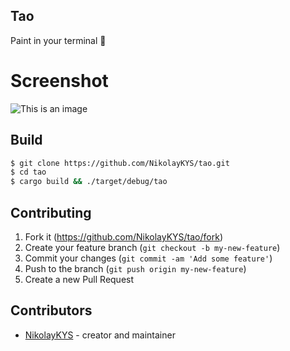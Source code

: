 ## Tao
Paint in your terminal 🎨

# Screenshot
![This is an image](https://myoctocat.com/assets/images/base-octocat.svg)

## Build

```bash
$ git clone https://github.com/NikolayKYS/tao.git
$ cd tao
$ cargo build && ./target/debug/tao
```

## Contributing

1. Fork it (<https://github.com/NikolayKYS/tao/fork>)
2. Create your feature branch (`git checkout -b my-new-feature`)
3. Commit your changes (`git commit -am 'Add some feature'`)
4. Push to the branch (`git push origin my-new-feature`)
5. Create a new Pull Request

## Contributors

- [NikolayKYS](https://github.com/NikolayKYS) - creator and maintainer

